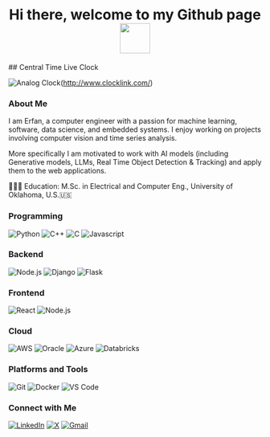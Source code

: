 <h1 align="center">
  Hi there, welcome to my Github page
  <img src="https://media.giphy.com/media/Ky5F5Rhn1WRVZmvE5W/giphy.gif" width="60"/> 
</h1>
## Central Time Live Clock

![Analog Clock](https://www.clocklink.com/embed/img/clock1.gif)(http://www.clocklink.com/)


### About Me
I am Erfan, a computer engineer with a passion for machine learning, software, data science, and embedded systems. I enjoy working on projects involving computer vision and time series analysis.

More specifically I am motivated to work with AI models (including Generative models, LLMs, Real Time Object Detection & Tracking) and apply them to the web applications.

👨🏻‍🎓 Education: M.Sc. in Electrical and Computer Eng., University of Oklahoma, U.S.🇺🇸


### Programming
![Python](https://img.shields.io/badge/Python-3776AB?style=for-the-badge&logo=python&logoColor=white)
![C++](https://img.shields.io/badge/C%2B%2B-00599C?style=for-the-badge&logo=c%2B%2B&logoColor=white)
![C](https://img.shields.io/badge/C-00599C?style=for-the-badge&logo=c&logoColor=white)
![Javascript](https://img.shields.io/badge/JavaScript-F7DF1E?style=for-the-badge&logo=javascript&logoColor=black)

### Backend
![Node.js](https://img.shields.io/badge/Node.js-339933?style=for-the-badge&logo=nodedotjs&logoColor=white)
![Django](https://img.shields.io/badge/Django-092E20?style=for-the-badge&logo=django&logoColor=white)
![Flask](https://img.shields.io/badge/Flask-000000?style=for-the-badge&logo=flask&logoColor=white)

### Frontend
![React](https://img.shields.io/badge/React-20232A?style=for-the-badge&logo=react&logoColor=61DAFB)
![Node.js](https://img.shields.io/badge/Node.js-339933?style=for-the-badge&logo=nodedotjs&logoColor=white)

### Cloud
![AWS](https://img.shields.io/badge/Amazon_AWS-FF9900?style=for-the-badge&logo=amazonaws&logoColor=white)
![Oracle](https://img.shields.io/badge/Oracle-F80000?style=for-the-badge&logo=oracle&logoColor=black)
![Azure](https://img.shields.io/badge/Azure_DevOps-0078D7?style=for-the-badge&logo=azure-devops&logoColor=white)
![Databricks](https://img.shields.io/badge/Databricks-FF3621?style=for-the-badge&logo=Databricks&logoColor=white)


### Platforms and Tools
![Git](https://img.shields.io/badge/Git-F05032?style=for-the-badge&logo=git&logoColor=white)
![Docker](https://img.shields.io/badge/Docker-2496ED?style=for-the-badge&logo=docker&logoColor=white)
![VS Code](https://img.shields.io/badge/VS%20Code-007ACC?style=for-the-badge&logo=visual-studio-code&logoColor=white)


### Connect with Me
[![LinkedIn](https://img.shields.io/badge/LinkedIn-0A66C2?style=for-the-badge&logo=linkedin&logoColor=white)](https://www.linkedin.com/in/erfan-seifi/)
[![X](https://img.shields.io/badge/X-000000?style=for-the-badge&logo=X&logoColor=white)](https://x.com/erfan__seifi)
[![Gmail](https://img.shields.io/badge/Gmail-D14836?style=for-the-badge&logo=gmail&logoColor=white)](mailto:erfan.seifi.work@gmail.com)



